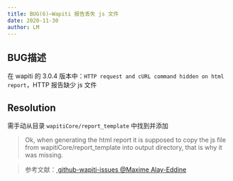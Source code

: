 ```yaml
---
title: BUG(6)—Wapiti 报告丢失 js 文件
date: 2020-11-30
author: LM
---
```


## BUG描述

在 wapiti 的 3.0.4 版本中：`HTTP request and cURL command hidden on html report`，HTTP 报告缺少 js 文件

## Resolution

需手动从目录 `wapitiCore/report_template` 中找到并添加

> Ok, when generating the html report it is supposed to copy the js file from wapitiCore/report_template into output directory, that is why it was missing.

> 参考文献：[ github-wapiti-issues @Maxime Alay-Eddine ](https://github.com/wapiti-scanner/wapiti/issues/86)
